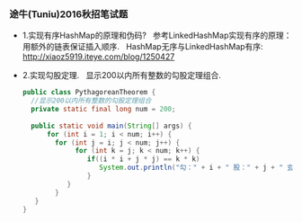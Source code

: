 ### 途牛(Tuniu)2016秋招笔试题 ###
* 1.实现有序HashMap的原理和伪码?
 &nbsp; 参考LinkedHashMap实现有序的原理：用额外的链表保证插入顺序.
 &nbsp; HashMap无序与LinkedHashMap有序: <http://xiaoz5919.iteye.com/blog/1250427>

* 2.实现勾股定理.
  &nbsp;  显示200以内所有整数的勾股定理组合.
  ```java
  public class PythagoreanTheorem {
    //显示200以内所有整数的勾股定理组合
    private static final long num = 200;
    
    public static void main(String[] args) {
	    for (int i = 1; i < num; i++) {
	      for (int j = i; j < num; j++) {
		       for (int k = j; k < num; k++) {
		          if((i * i + j * j) == k * k)
		             System.out.println("勾：" + i + " 股：" + j + " 玄：" + k);
		          }
	         }
	      }
     }
  }
  ```
